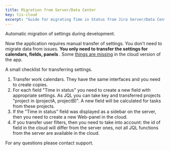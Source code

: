 ```yaml
---
title: Migration from Server/Data Center
key: tis-cloud
excerpt: "Guide for migrating Time in Status from Jira Server/Data Center to Cloud with manual settings transfer and configuration checklist."
---
```


Automatic migration of settings during development.

Now the application requires manual transfer of settings.
You don't need to migrate data from issues. <b> You only need to transfer the settings for calendars, fields, panels </b>.
Some [things are missing](/docs/tis-cloud/featureDifferenceDocumentation/) in the cloud version of the app.

A small checklist for transferring settings.
1. Transfer work calendars. They have the same interfaces and you need to create copies.
2. For each field "Time in status" you need to create a new field with appropriate settings. As JQL you can take key and transferred projects "project in (projectA, projectB)". A new field will be calculated for tasks from these projects.
3. If the "Time in status" field was displayed as a sidebar on the server, then you need to create a new Web-panel in the cloud.
4. If you transfer user filters, then you need to take into account: the id of field in the cloud will differ from the server ones, not all JQL functions from the server are available in the cloud.


For any questions please contact support.